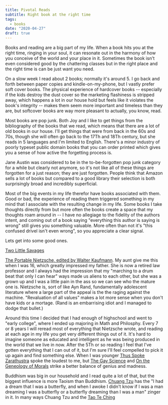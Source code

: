 ```yaml
---
title: Pivotal Reads
subtitle: Right book at the right time
tags:
  - books
date: "2020-04-27"
draft: true
---
```


Books and reading are a big part of my life. When a book hits you at the right time, ringing in your soul, it can resonate out in the harmony of how you conceive of the world and your place in it.  Sometimes the book isn't even considered good by the chattering classes but in the right place and the right time is can be just want you need.

On a slow week I read about 2 books; normally it's around 5. I go back and forth between paper copies and kindle-on-my-phone, but I vastly prefer soft cover books. The physical experience of hardcover books -- especially if the kids destroy the dust cover so the marketing flashiness is stripped away, which happens a lot in our house hold but feels like it violates the book's integrity -- makes them seem more important and timeless than they are, but softcover books are way more pleasant to actually, you know, read.

Most books are pop junk. Both Joy and I like to get things from the bibliography of the books that we read, which means that there are a lot of old books in our house.  I'll get things that were from back in the 60s and 70s, though she will often go back to the 17Th and 18Th century, but she reads in 5 languages and I'm limited to English. There's a minor industry of poorly typeset public domain books that you can order printed which gives you a sense of how active the forgetting process is.

Jane Austin was considered to be in the to-be-forgotten pop junk category for a while but clearly not anymore, so it's not like all of these things are forgotten for a just reason; they are just forgotten. People think that Amazon sells a lot of books but compared to a good library their selection is both surprisingly broad and incredibly superficial.

Most of the big events in my life therefor have books associated with them. Good or bad, the experience of reading them triggered something in my mind that I associate with the resulting change in my life. Some books I take thoughts directly from but more often the books create a space that my thoughts roam around in -- I have no allegiage to the fidelity of the authors intent, and coming out of a book saying "everything this author is saying is wrong" still gives you something valuable. More often than not it's "this confused drivel isn't even wrong", so you appreciate a clear signal.

Lets get into some good ones.

[Two Little Savages](https://bookshop.org/books/two-little-savages-revised/9780486209852)


[The Portable Nietzsche, edited by Walter Kaufmann](https://bookshop.org/books/the-portable-nietzsche/9780140150629). My aunt give me this when I was 16, which greatly impressed my father. She is now a retired law professor and I always had the impression that my "marching to a drum beat that only I can hear" ways made us aliens to each other, but she was a grown up and I was a little pain in the ass so we can see who the mature one is. Nietzsche is, sort of like Ayn Rand, fundamentally adolescent literature where a large part of the appeal is the the raging against the machine. "Revaluation of all values" makes a lot more sense when you don't have kids or a mortage. (Rand is an embarrising idiot and I managed to dodge that bullet.)

Around this time I decided that I had enough of highschool and went to "early college", where I ended up majoring in Math and Philosphy.  Every 7 or 8 years I will reread most of everything that Nietzsche wrote, and reading at each age in my life you get very different things out of it. It's hard to imagine someone as educated and intelligent as he was being produced in the world that we live in now.  After the 5Th or so reading I feel that I've gotten everything that I can out of it, but I'm sure I'll feel compelled to pick it up again and find something else. When I was younger [Thus Spoke Zarathustra](https://bookshop.org/books/thus-spoke-zarathustra-a-book-for-everyone-and-no-one/9780140441185) spoke the loudest to me, but [The Gay Science](https://bookshop.org/books/the-gay-science-with-a-prelude-in-rhymes-and-an-appendix-of-songs/9780394719856) and [On the Geneology of Morals](https://bookshop.org/books/on-the-genealogy-of-morals-and-ecce-homo/9780679724629) strike a better balance of genius and madness.

Buddhism was big in our household and I read quite a lot of that, but the biggest influence is more Taoism than Buddhism. [Chuang Tzu](https://bookshop.org/books/chuang-tzu-basic-writings-revisedp/9780231105958) has the "I had a dream that I was a butterfly, and when I awoke I didn't know if I was a man dreaming I was a butterfly or a butterfly dreaming than I was a man" zinger in it. In many ways Chuang Tzu and the [Tao Te Ching](https://bookshop.org/books/lao-tzu-tao-te-ching-a-book-about-the-way-and-the-power-of-the-way/9781611807240) 
